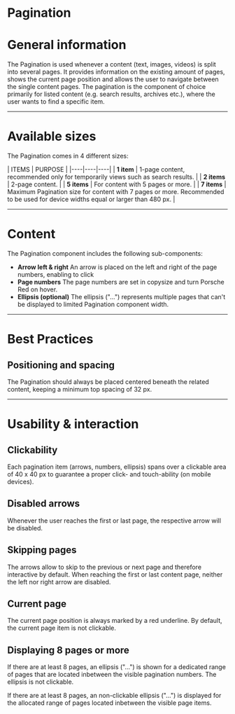 # Pagination

# General information

The Pagination is used whenever a content (text, images, videos) is split into several pages. It provides information on the existing amount of pages, shows the current page position and allows the user to navigate between the single content pages. The pagination is the component of choice primarily for listed content (e.g. search results, archives etc.), where the user wants to find a specific item.

---

# Available sizes

The Pagination comes in 4 different sizes:

| ITEMS   | PURPOSE |
|----|----|----|
| **1 item** | 1-page content, recommended only for temporarily views such as search results. |
| **2 items** | 2-page content. |
| **5 items** | For content with 5 pages or more. |
| **7 items** | Maximum Pagination size for content with 7 pages or more. Recommended to be used for device widths equal or larger than 480 px. |

---

# Content

The Pagination component includes the following sub-components:

- **Arrow left & right**
An arrow is placed on the left and right of the page numbers, enabling to click
- **Page numbers**
The page numbers are set in copysize and turn Porsche Red on hover.
- **Ellipsis (optional)**
The ellipsis ("...") represents multiple pages that can't be displayed to limited Pagination component width.

---

# Best Practices

## Positioning and spacing

The Pagination should always be placed centered beneath the related content, keeping a minimum top spacing of 32 px.

---

# Usability & interaction

## Clickability

Each pagination item (arrows, numbers, ellipsis) spans over a clickable area of 40 x 40 px to guarantee a proper click- and touch-ability (on mobile devices).

## Disabled arrows

Whenever the user reaches the first or last page, the respective arrow will be disabled.

## Skipping pages

The arrows allow to skip to the previous or next page and therefore interactive by default. When reaching the first or last content page, neither the left nor right arrow are disabled.

## Current page

The current page position is always marked by a red underline. By default, the current page item is not clickable.

## Displaying 8 pages or more

If there are at least 8 pages, an ellipsis ("...") is shown for a dedicated range of pages that are located inbetween the visible pagination numbers. The ellipsis is not clickable.

If there are at least 8 pages, an non-clickable ellipsis ("...") is displayed for the allocated range of pages located inbetween the visible page items.